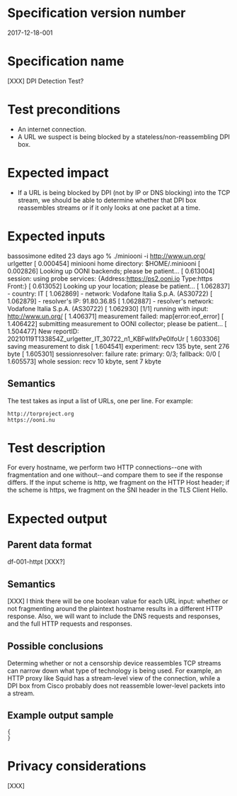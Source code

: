# Specification version number

2017-12-18-001

# Specification name

[XXX] DPI Detection Test?

# Test preconditions

  * An internet connection.
  * A URL we suspect is being blocked by a stateless/non-reassembling DPI box.

# Expected impact

  * If a URL is being blocked by DPI (not by IP or DNS blocking) into the TCP
    stream, we should be able to determine whether that DPI box reassembles
    streams or if it only looks at one packet at a time.

# Expected inputs
 bassosimone edited 23 days ago
% ./miniooni -i http://www.un.org/ urlgetter
[      0.000454] <info> miniooni home directory: $HOME/.miniooni
[      0.002826] <info> Looking up OONI backends; please be patient...
[      0.613004] <info> session: using probe services: {Address:https://ps2.ooni.io Type:https Front:}
[      0.613052] <info> Looking up your location; please be patient...
[      1.062837] <info> - country: IT
[      1.062869] <info> - network: Vodafone Italia S.p.A. (AS30722)
[      1.062879] <info> - resolver's IP: 91.80.36.85
[      1.062887] <info> - resolver's network: Vodafone Italia S.p.A. (AS30722)
[      1.062930] <info> [1/1] running with input: http://www.un.org/
[      1.406371] <warn> measurement failed: map[error:eof_error]
[      1.406422] <info> submitting measurement to OONI collector; please be patient...
[      1.504477] <info> New reportID: 20210119T133854Z_urlgetter_IT_30722_n1_KBFwIlfxPe0lfoUr
[      1.603306] <info> saving measurement to disk
[      1.604541] <info> experiment: recv 135  byte, sent 276  byte
[      1.605301] <info> sessionresolver: failure rate: primary: 0/3; fallback: 0/0
[      1.605573] <info> whole session: recv  10 kbyte, sent   7 kbyte


## Semantics

The test takes as input a list of URLs, one per line. For example:

    http://torproject.org
    https://ooni.nu

# Test description

For every hostname, we perform two HTTP connections--one with fragmentation
and one without--and compare them to see if the response differs. If the
input scheme is http, we fragment on the HTTP Host header; if the scheme
is https, we fragment on the SNI header in the TLS Client Hello.

# Expected output

## Parent data format

df-001-httpt [XXX?]

## Semantics

[XXX] I think there will be one boolean value for each URL input: whether
or not fragmenting around the plaintext hostname results in a different
HTTP response. Also, we will want to include the DNS requests
and responses, and the full HTTP requests and responses.

## Possible conclusions

Determing whether or not a censorship device reassembles TCP streams can
narrow down what type of technology is being used. For example, an HTTP
proxy like Squid has a stream-level view of the connection, while a DPI
box from Cisco probably does not reassemble lower-level packets into a
stream.

## Example output sample

```
{
}
```

# Privacy considerations

[XXX]
